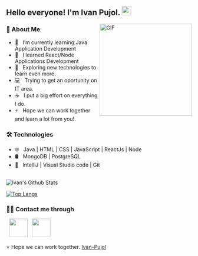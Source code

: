 <h2> Hello everyone! I'm Ivan Pujol. <img src="https://github.com/souvikguria98/souvikguria98/blob/master/Hi.gif" width="25"></h2>
<!--img align="right" alt="GIF" src="https://raw.githubusercontent.com/devSouvik/devSouvik/master/gif3.gif" width="300"/-->
<img align="right" alt="GIF" src="https://giffiles.alphacoders.com/361/36178.gif" width="250"/>

<h3> 📢 About Me </h3>

- 📖 &nbsp; I’m currently learning Java Application Development
- 📖 &nbsp; I learned React/Node Applications Development
- 🤔 &nbsp; Exploring new technologies to learn even more.
- 💻 &nbsp; Trying to get an oportunity on IT area.
- ☕ &nbsp; I put a big effort on everything I do.
- ⚡ &nbsp; Hope we can work together and learn a lot from you!.

<h3>🛠 Technologies</h3>

- 🌐 &nbsp; Java | HTML | CSS | JavaScript | ReactJs | Node 
- 🛢 &nbsp; MongoDB | PostgreSQL
- 🔧 &nbsp; IntelliJ | Visual Studio code | Git


<br>

<img align="center" src="https://github-readme-stats.vercel.app/api?username=Ivan-Pujol&include_all_commits=true&count_private=true&show_icons=true&line_height=20&title_color=7A7ADB&icon_color=2234AE&text_color=D3D3D3&bg_color=0,000000,130F40" alt="Ivan's Github Stats">

</br>

[![Top Langs](https://github-readme-stats.vercel.app/api/top-langs/?username=Ivan-Pujol&layout=compact&text_color=daf7dc&bg_color=151515)](https://github.com/Ivan-Pujol/github-readme-stats)


<h3> 🤝🏻 Contact me through</h3>

<p align="left">  
&nbsp; <a href="https://www.linkedin.com/in/ivan-pujol-de-lima-72b91561/" target="_blank" rel="noopener noreferrer"><img src="https://img.icons8.com/plasticine/100/000000/linkedin.png" width="50" /></a>
&nbsp; <a href="mailto:ivan.ivanovich@hotmail.com" target="_blank" rel="noopener noreferrer"><img src="https://img.icons8.com/plasticine/100/000000/gmail.png"  width="50" /></a>
</p>

⭐️ Hope we can work together. [Ivan-Pujol](https://github.com/Ivan-Pujol)
